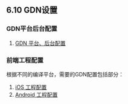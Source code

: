 ## 6.10 GDN设置


### GDN平台后台配置

1. [  GDN 平台、后台配置](GDN/developer.md)

### 前端工程配置
根据不同的编译平台，需要的GDN配置包括部分：

1. [iOS 工程配置](GDN/ios.md)
2. [Android 工程配置](GDN/android.md)
